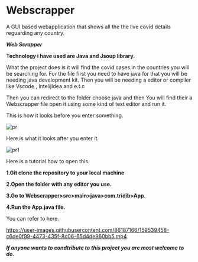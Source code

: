 # Webscrapper
A GUI based webapplication that shows all the the live covid details reguarding any country.


***Web Scrapper*** 

**Technology i have used are Java and Jsoup library.**

What the project does is it will find the covid 
cases in the countries you will be searching for.
For the file first  you need to have java for that you will be needing java development kit.
Then you will be needing a editor or compiler like Vscode , IntelijIdea and e.t.c

Then you can redirect to the folder choose java and  then
You will find their a Webscrapper file open it using some kind of text editor and run it.


This is how it looks before you enter something.

![pr](https://user-images.githubusercontent.com/86187166/156936044-b5156174-3716-4939-8dae-675e30e36270.PNG)

Here is what it looks after you enter it.

![pr1](https://user-images.githubusercontent.com/86187166/156936063-cd635554-eb12-492a-ac1a-65886495732e.PNG)

Here is a tutorial how to open this

**1.Git clone the repository to your local machine**

**2.Open the folder with any editor you use.**

**3.Go to Webscrapper>src>main>java>com.tridib>App**.

**4.Run the App.java file.**

You can refer to here.







https://user-images.githubusercontent.com/86187166/159539458-c6de0f99-4473-435f-8c06-65d4de960bb5.mp4





_**If anyone wants to condtribute to this project you
are most welcome to do.**_
